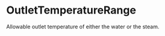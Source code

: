 OutletTemperatureRange
======================

Allowable outlet temperature of either the water or the steam.
